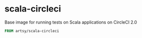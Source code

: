 # scala-circleci

Base image for running tests on Scala applications on CircleCI 2.0

```Dockerfile
FROM artsy/scala-circleci
```

